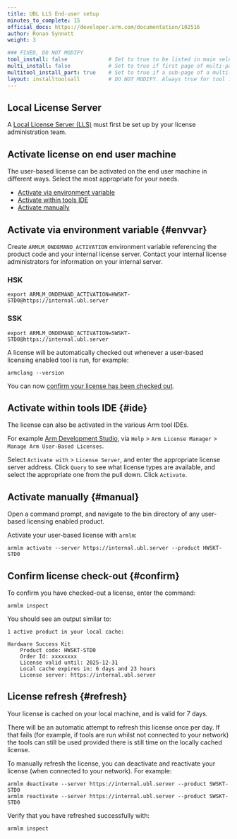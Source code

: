 ```yaml
---
title: UBL LLS End-user setup
minutes_to_complete: 15
official_docs: https://developer.arm.com/documentation/102516
author: Ronan Synnott
weight: 3

### FIXED, DO NOT MODIFY
tool_install: false             # Set to true to be listed in main selection page, else false
multi_install: false            # Set to true if first page of multi-page article, else false
multitool_install_part: true    # Set to true if a sub-page of a multi-page article, else false
layout: installtoolsall         # DO NOT MODIFY. Always true for tool install articles
---
```

## Local License Server

A [Local License Server (LLS)](/install-guides/license/ubl_license_admin/) must first be set up by your license administration team.

## Activate license on end user machine

The user-based license can be activated on the end user machine in different ways. Select the most appropriate for your needs.

* [Activate via environment variable](#envvar)
* [Activate within tools IDE](#ide)
* [Activate manually](#manual)

## Activate via environment variable {#envvar}

Create `ARMLM_ONDEMAND_ACTIVATION` environment variable referencing the product code and your internal license server. Contact your internal license administrators for information on your internal server.

### HSK
```console
export ARMLM_ONDEMAND_ACTIVATION=HWSKT-STD0@https://internal.ubl.server
```
### SSK
```console
export ARMLM_ONDEMAND_ACTIVATION=SWSKT-STD0@https://internal.ubl.server
```

A license will be automatically checked out whenever a user-based licensing enabled tool is run, for example:
```command
armclang --version
```
You can now [confirm your license has been checked out](#confirm).

## Activate within tools IDE {#ide}

The license can also be activated in the various Arm tool IDEs.

For example [Arm Development Studio](https://developer.arm.com/Tools%20and%20Software/Arm%20Development%20Studio), via `Help` > `Arm License Manager` > `Manage Arm User-Based Licenses`.

Select `Activate with` > `License Server`, and enter the appropriate license server address. Click `Query` to see what license types are available, and select the appropriate one from the pull down. Click `Activate`.

## Activate manually {#manual}

Open a command prompt, and navigate to the bin directory of any user-based licensing enabled product.

Activate your user-based license with `armlm`:
```console
armlm activate --server https://internal.ubl.server --product HWSKT-STD0
```

## Confirm license check-out {#confirm}

To confirm you have checked-out a license, enter the command:
```console
armlm inspect
```

You should see an output similar to:
```output
1 active product in your local cache:

Hardware Success Kit
    Product code: HWSKT-STD0
    Order Id: xxxxxxxx
    License valid until: 2025-12-31
    Local cache expires in: 6 days and 23 hours
    License server: https://internal.ubl.server
```

## License refresh {#refresh}

Your license is cached on your local machine, and is valid for 7 days.

There will be an automatic attempt to refresh this license once per day. If that fails (for example, if tools are run whilst not connected to your network) the tools can still be used provided there is still time on the locally cached license.

To manually refresh the license, you can deactivate and reactivate your license (when connected to your network). For example:
```command
armlm deactivate --server https://internal.ubl.server --product SWSKT-STD0
armlm reactivate --server https://internal.ubl.server --product SWSKT-STD0
```

Verify that you have refreshed successfully with:
```command
armlm inspect
```
